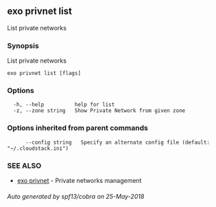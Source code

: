 ## exo privnet list

List private networks

### Synopsis

List private networks

```
exo privnet list [flags]
```

### Options

```
  -h, --help          help for list
  -z, --zone string   Show Private Network from given zone
```

### Options inherited from parent commands

```
      --config string   Specify an alternate config file (default: "~/.cloudstack.ini")
```

### SEE ALSO

* [exo privnet](exo_privnet.md)	 - Private networks management

###### Auto generated by spf13/cobra on 25-May-2018
